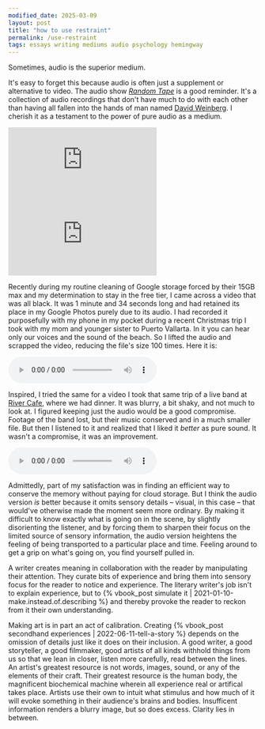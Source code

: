 ```yaml
---
modified_date: 2025-03-09
layout: post
title: "how to use restraint"
permalink: /use-restraint
tags: essays writing mediums audio psychology hemingway
---
```


Sometimes, audio is the superior medium.
<!--more-->
It's easy to forget this because audio is often just a supplement or alternative to video.
The audio show [_Random Tape_](https://open.spotify.com/show/6YZiV6je3CH8KWk1TcO8tL?si=306eaafdfacf4135) is a good reminder.
It's a collection of audio recordings that don't have much to do with each other than having all fallen into the hands of man named [David Weinberg](https://www.davidcweinberg.com/about-1).
I cherish it as a testament to the power of pure audio as a medium.

<div id="use-restraint-iframes">
    <iframe src="https://open.spotify.com/embed/episode/5VRm0WCkq5jyZKAJwQ2Ak7?utm_source=generator&theme=0" frameBorder="0" allowfullscreen="" allow="autoplay; clipboard-write; encrypted-media; fullscreen; picture-in-picture" loading="lazy"></iframe>
    <iframe src="https://open.spotify.com/embed/episode/6DMi5pfmhczWFjimkBDHsW?utm_source=generator" frameBorder="0" allowfullscreen="" allow="autoplay; clipboard-write; encrypted-media; fullscreen; picture-in-picture" loading="lazy"></iframe>
</div>

Recently during my routine cleaning of Google storage forced by their 15GB max and my determination to stay in the free tier, I came across a video that was all black.
It was 1 minute and 34 seconds long and had retained its place in my Google Photos purely due to its audio.
I had recorded it purposefully with my phone in my pocket during a recent Christmas trip I took with my mom and younger sister to Puerto Vallarta.
In it you can hear only our voices and the sound of the beach.
So I lifted the audio and scrapped the video, reducing the file's size 100 times.
Here it is:

<div class="audio-container">
    <audio controls>
    <source src="assets/momRecording.puertoVallarta.xmas2021.m4a" type="audio/mpeg">
    Your browser does not support the audio element.
    </audio>
</div>

Inspired, I tried the same for a video I took that same trip of a live band at [River Cafe](https://rivercafe.com.mx/), where we had dinner.
It was blurry, a bit shaky, and not much to look at.
I figured keeping just the audio would be a good compromise.
Footage of the band lost, but their music conserved and in a much smaller file.
But then I listened to it and realized that I liked it _better_ as pure sound.
It wasn't a compromise, it was an improvement.

<div class="audio-container">
    <audio controls>
    <source src="assets/riverCafe.puertoVallarta.xmas2021.m4a" type="audio/mpeg">
    Your browser does not support the audio element.
    </audio>
</div>

Admittedly, part of my satisfaction was in finding an efficient way to conserve the memory without paying for cloud storage.
But I think the audio version _is_ better because it omits sensory details – visual, in this case – that would've otherwise made the moment seem more ordinary.
By making it difficult to know exactly what is going on in the scene, by slightly disorienting the listener, and by forcing them to sharpen their focus on the limited source of sensory information, the audio version heightens the feeling of being transported to a particular place and time.
Feeling around to get a grip on what's going on, you find yourself pulled in.

A writer creates meaning in collaboration with the reader by manipulating their attention.
They curate bits of experience and bring them into sensory focus for the reader to notice and experience.
The literary writer's job isn't to explain experience, but to {% vbook_post simulate it | 2021-01-10-make.instead.of.describing %} and thereby provoke the reader to reckon from it their own understanding.

Making art is in part an act of calibration.
Creating {% vbook_post secondhand experiences | 2022-06-11-tell-a-story %} depends on the omission of details just like it does on their inclusion.
A good writer, a good storyteller, a good filmmaker, good artists of all kinds withhold things from us so that we lean in closer, listen more carefully, read between the lines.
An artist's greatest resource is not words, images, sound, or any of the elements of their craft.
Their greatest resource is the human body, the magnificent biochemical machine wherein all experience real or artifical takes place.
Artists use their own to intuit what stimulus and how much of it will evoke something in their audience's brains and bodies.
Insufficent information renders a blurry image, but so does excess.
Clarity lies in between.